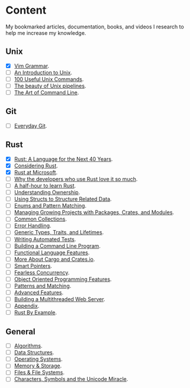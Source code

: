 # Content

My bookmarked articles, documentation, books, and videos I research to help me increase my knowledge.

## Unix

- [x] [Vim Grammar](http://takac.github.io/2013/01/30/vim-grammar/).
- [ ] [An Introduction to Unix](http://oliverelliott.org/article/computing/tut_unix/).
- [ ] [100 Useful Unix Commands](http://oliverelliott.org/article/computing/ref_unix/).
- [ ] [The beauty of Unix pipelines](https://prithu.xyz/posts/unix-pipeline/).
- [ ] [The Art of Command Line](https://github.com/jlevy/the-art-of-command-line).

## Git

- [ ] [Everyday Git](https://git-scm.com/docs/giteveryday).

## Rust

- [x] [Rust: A Language for the Next 40 Years](https://www.invidio.us/watch?v=A3AdN7U24iU).
- [x] [Considering Rust](https://www.invidio.us/watch?v=DnT-LUQgc7s).
- [x] [Rust at Microsoft](https://www.invidio.us/watch?v=NQBVUjdkLAA).
- [ ] [Why the developers who use Rust love it so much](https://stackoverflow.blog/2020/06/05/why-the-developers-who-use-rust-love-it-so-much/).
- [ ] [A half-hour to learn Rust](https://fasterthanli.me/blog/2020/a-half-hour-to-learn-rust/).
- [ ] [Understanding Ownership](https://doc.rust-lang.org/book/ch04-00-understanding-ownership.html).
- [ ] [Using Structs to Structure Related Data](https://doc.rust-lang.org/book/ch05-00-structs.html).
- [ ] [Enums and Pattern Matching](https://doc.rust-lang.org/book/ch06-00-enums.html).
- [ ] [Managing Growing Projects with Packages, Crates, and Modules](https://doc.rust-lang.org/book/ch07-00-managing-growing-projects-with-packages-crates-and-modules.html).
- [ ] [Common Collections](https://doc.rust-lang.org/book/ch08-00-common-collections.html).
- [ ] [Error Handling](https://doc.rust-lang.org/book/ch09-00-error-handling.html).
- [ ] [Generic Types, Traits, and Lifetimes](https://doc.rust-lang.org/book/ch10-00-generics.html).
- [ ] [Writing Automated Tests](https://doc.rust-lang.org/book/ch11-00-testing.html).
- [ ] [Building a Command Line Program](https://doc.rust-lang.org/book/ch12-00-an-io-project.html).
- [ ] [Functional Language Features](https://doc.rust-lang.org/book/ch13-00-functional-features.html).
- [ ] [More About Cargo and Crates.io](https://doc.rust-lang.org/book/ch14-00-more-about-cargo.html).
- [ ] [Smart Pointers](https://doc.rust-lang.org/book/ch15-00-smart-pointers.html).
- [ ] [Fearless Concurrency](https://doc.rust-lang.org/book/ch16-00-concurrency.html).
- [ ] [Object Oriented Programming Features](https://doc.rust-lang.org/book/ch17-00-oop.html).
- [ ] [Patterns and Matching](https://doc.rust-lang.org/book/ch18-00-patterns.html).
- [ ] [Advanced Features](https://doc.rust-lang.org/book/ch19-00-advanced-features.html).
- [ ] [Building a Multithreaded Web Server](https://doc.rust-lang.org/book/ch20-00-final-project-a-web-server.html).
- [ ] [Appendix](https://doc.rust-lang.org/book/appendix-00.html).
- [ ] [Rust By Example](https://doc.rust-lang.org/stable/rust-by-example).

## General

- [ ] [Algorithms](https://www.invidio.us/watch?v=rL8X2mlNHPM).
- [ ] [Data Structures](https://www.invidio.us/watch?v=DuDz6B4cqVc).
- [ ] [Operating Systems](https://www.invidio.us/watch?v=26QPDBe-NB8).
- [ ] [Memory & Storage](https://www.invidio.us/watch?v=TQCr9RV7twk).
- [ ] [Files & File Systems](https://www.invidio.us/watch?v=KN8YgJnShPM).
- [ ] [Characters, Symbols and the Unicode Miracle](https://www.invidio.us/watch?v=MijmeoH9LT4).
